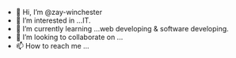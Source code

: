 - 👋 Hi, I’m @zay-winchester
- 👀 I’m interested in ...IT.
- 🌱 I’m currently learning ...web developing & software developing.
- 💞️ I’m looking to collaborate on ...
- 📫 How to reach me ...

<!---
zay-winchester/zay-winchester is a ✨ special ✨ repository because its `README.md` (this file) appears on your GitHub profile.
You can click the Preview link to take a look at your changes.
--->
